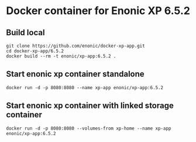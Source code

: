# Docker container for Enonic XP 6.5.2

## Build local

    git clone https://github.com/enonic/docker-xp-app.git
    cd docker-xp-app/6.5.2
    docker build --rm -t enonic/xp-app:6.5.2 .

## Start enonic xp container standalone

    docker run -d -p 8080:8080 --name xp-app enonic/xp-app:6.5.2

## Start enonic xp container with linked storage container

    docker run -d -p 8080:8080 --volumes-from xp-home --name xp-app enonic/xp-app:6.5.2
